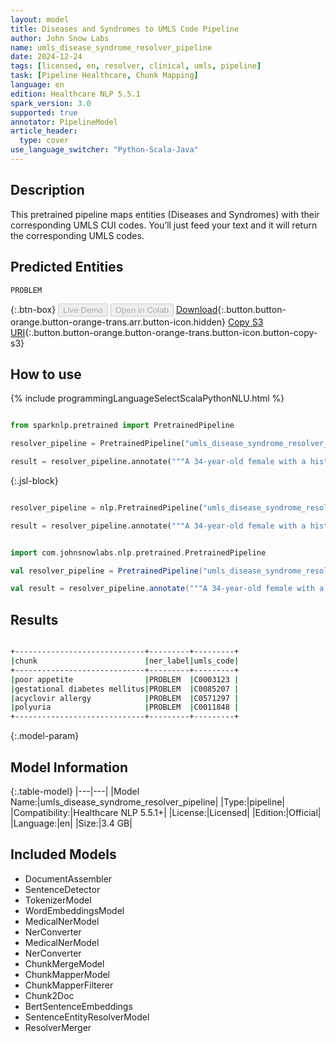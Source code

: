 ```yaml
---
layout: model
title: Diseases and Syndromes to UMLS Code Pipeline
author: John Snow Labs
name: umls_disease_syndrome_resolver_pipeline
date: 2024-12-24
tags: [licensed, en, resolver, clinical, umls, pipeline]
task: [Pipeline Healthcare, Chunk Mapping]
language: en
edition: Healthcare NLP 5.5.1
spark_version: 3.0
supported: true
annotator: PipelineModel
article_header:
  type: cover
use_language_switcher: "Python-Scala-Java"
---
```


## Description

This pretrained pipeline maps entities (Diseases and Syndromes) with their corresponding UMLS CUI codes. You’ll just feed your text and it will return the corresponding UMLS codes.

## Predicted Entities

`PROBLEM`

{:.btn-box}
<button class="button button-orange" disabled>Live Demo</button>
<button class="button button-orange" disabled>Open in Colab</button>
[Download](https://s3.amazonaws.com/auxdata.johnsnowlabs.com/clinical/models/umls_disease_syndrome_resolver_pipeline_en_5.5.1_3.0_1735043968113.zip){:.button.button-orange.button-orange-trans.arr.button-icon.hidden}
[Copy S3 URI](s3://auxdata.johnsnowlabs.com/clinical/models/umls_disease_syndrome_resolver_pipeline_en_5.5.1_3.0_1735043968113.zip){:.button.button-orange.button-orange-trans.button-icon.button-copy-s3}

## How to use



<div class="tabs-box" markdown="1">
{% include programmingLanguageSelectScalaPythonNLU.html %}
  
```python

from sparknlp.pretrained import PretrainedPipeline

resolver_pipeline = PretrainedPipeline("umls_disease_syndrome_resolver_pipeline", "en", "clinical/models")

result = resolver_pipeline.annotate("""A 34-year-old female with a history of poor appetite, gestational diabetes mellitus, acyclovir allergy and polyuria.""")

```

{:.jsl-block}
```python

resolver_pipeline = nlp.PretrainedPipeline("umls_disease_syndrome_resolver_pipeline", "en", "clinical/models")

result = resolver_pipeline.annotate("""A 34-year-old female with a history of poor appetite, gestational diabetes mellitus, acyclovir allergy and polyuria.""")

```
```scala

import com.johnsnowlabs.nlp.pretrained.PretrainedPipeline

val resolver_pipeline = PretrainedPipeline("umls_disease_syndrome_resolver_pipeline", "en", "clinical/models")

val result = resolver_pipeline.annotate("""A 34-year-old female with a history of poor appetite, gestational diabetes mellitus, acyclovir allergy and polyuria.""")

```
</div>

## Results

```bash

+-----------------------------+---------+---------+
|chunk                        |ner_label|umls_code|
+-----------------------------+---------+---------+
|poor appetite                |PROBLEM  |C0003123 |
|gestational diabetes mellitus|PROBLEM  |C0085207 |
|acyclovir allergy            |PROBLEM  |C0571297 |
|polyuria                     |PROBLEM  |C0011848 |
+-----------------------------+---------+---------+

```

{:.model-param}
## Model Information

{:.table-model}
|---|---|
|Model Name:|umls_disease_syndrome_resolver_pipeline|
|Type:|pipeline|
|Compatibility:|Healthcare NLP 5.5.1+|
|License:|Licensed|
|Edition:|Official|
|Language:|en|
|Size:|3.4 GB|

## Included Models

- DocumentAssembler
- SentenceDetector
- TokenizerModel
- WordEmbeddingsModel
- MedicalNerModel
- NerConverter
- MedicalNerModel
- NerConverter
- ChunkMergeModel
- ChunkMapperModel
- ChunkMapperFilterer
- Chunk2Doc
- BertSentenceEmbeddings
- SentenceEntityResolverModel
- ResolverMerger
